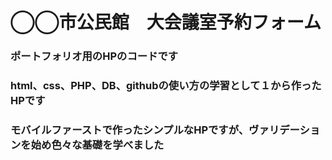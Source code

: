 # ◯◯市公民館　大会議室予約フォーム
### ポートフォリオ用のHPのコードです
### html、css、PHP、DB、githubの使い方の学習として１から作ったHPです
### モバイルファーストで作ったシンプルなHPですが、ヴァリデーションを始め色々な基礎を学べました